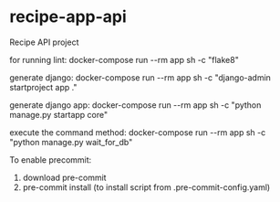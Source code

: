 # recipe-app-api

Recipe API project

for running lint:
docker-compose run --rm app sh -c "flake8"

generate django:
docker-compose run --rm app sh -c "django-admin startproject app ."

generate django app:
docker-compose run --rm app sh -c "python manage.py startapp core"

execute the command method:
docker-compose run --rm app sh -c "python manage.py wait_for_db"

To enable precommit:

1. download pre-commit
2. pre-commit install (to install script from .pre-commit-config.yaml)
